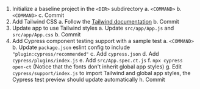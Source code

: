 1. Initialize a baseline project in the `<DIR>` subdirectory
   a. `<COMMAND>`
   b. `<COMMAND>`
   c. Commit <COMMIT>
2. Add Tailwind CSS
   a. Follow the [Tailwind documentation](https://tailwindcss.com/docs/guides/create-react-app)
   b. Commit <COMMIT>
3. Update app to use Tailwind styles
   a. Update `src/app/App.js` and `src/app/App.css`
   b. Commit <COMMIT>
4. Add Cypress component testing support with a sample test
   a. `<COMMAND>`
   b. Update `package.json` eslint config to include `"plugin:cypress/recommended"`
   c. Add `cypress.json`
   d. Add `cypress/plugins/index.js`
   e. Add `src/App.spec.ct.js`
   f. `npx cypress open-ct` (Notice that the fonts don't inherit global app styles)
   g. Edit `cypress/support/index.js` to import Tailwind and global app styles, the Cypress test preview should update automatically
   h. Commit <COMMIT>
